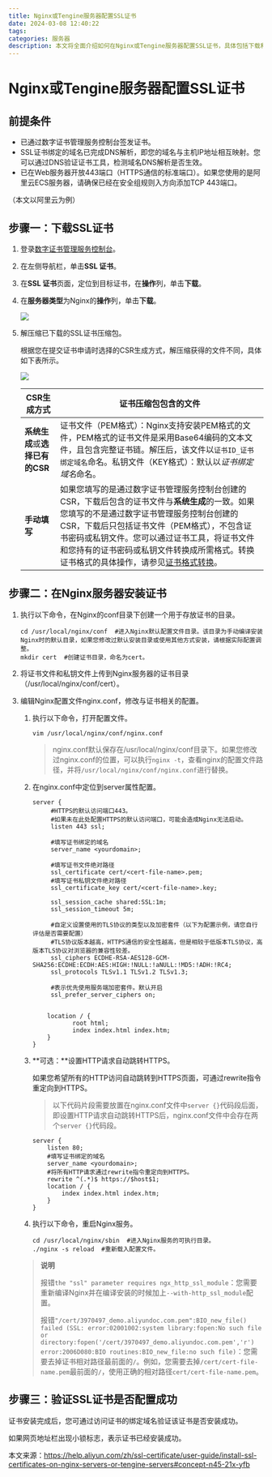 ```yaml
---
title: Nginx或Tengine服务器配置SSL证书
date: 2024-03-08 12:40:22
tags: 
categories: 服务器
description: 本文将全面介绍如何在Nginx或Tengine服务器配置SSL证书，具体包括下载和上传证书文件，在Nginx上配置证书文件、证书链和证书密钥等参数，以及安装证书后结果的验证。成功配置SSL证书后，您将能够通过HTTPS加密通道安全访问Nginx服务器。
---
```


# Nginx或Tengine服务器配置SSL证书

## 前提条件

- 已通过数字证书管理服务控制台签发证书。
- SSL证书绑定的域名已完成DNS解析，即您的域名与主机IP地址相互映射。您可以通过DNS验证证书工具，检测域名DNS解析是否生效。
- 已在Web服务器开放443端口（HTTPS通信的标准端口）。如果您使用的是阿里云ECS服务器，请确保已经在安全组规则入方向添加TCP 443端口。

（本文以阿里云为例）

## 步骤一：下载SSL证书

1. 登录[数字证书管理服务控制台](https://yundunnext.console.aliyun.com/?p=cas)。

2. 在左侧导航栏，单击**SSL 证书**。

3. 在**SSL 证书**页面，定位到目标证书，在**操作**列，单击**下载**。

4. 在**服务器类型**为Nginx的**操作**列，单击**下载**。

   ![](https://help-static-aliyun-doc.aliyuncs.com/assets/img/zh-CN/1097065861/p677531.png)

5. 解压缩已下载的SSL证书压缩包。

   根据您在提交证书申请时选择的CSR生成方式，解压缩获得的文件不同，具体如下表所示。

   ![](https://help-static-aliyun-doc.aliyuncs.com/assets/img/zh-CN/2050165861/p677479.png)

   | **CSR生成方式**                 | **证书压缩包包含的文件**                                     |
   | ------------------------------- | ------------------------------------------------------------ |
   | **系统生成**或**选择已有的CSR** | 证书文件（PEM格式）：Nginx支持安装PEM格式的文件，PEM格式的证书文件是采用Base64编码的文本文件，且包含完整证书链。解压后，该文件以`证书ID_证书绑定域名`命名。私钥文件（KEY格式）：默认以*证书绑定域名*命名。 |
   | **手动填写**                    | 如果您填写的是通过数字证书管理服务控制台创建的CSR，下载后包含的证书文件与**系统生成**的一致。如果您填写的不是通过数字证书管理服务控制台创建的CSR，下载后只包括证书文件（PEM格式），不包含证书密码或私钥文件。您可以通过证书工具，将证书文件和您持有的证书密码或私钥文件转换成所需格式。转换证书格式的具体操作，请参见[证书格式转换](https://help.aliyun.com/document_detail/469153.html#section-7pl-isf-owk)。 |



## 步骤二：在Nginx服务器安装证书

1. 执行以下命令，在Nginx的conf目录下创建一个用于存放证书的目录。

   ```shell
   cd /usr/local/nginx/conf  #进入Nginx默认配置文件目录。该目录为手动编译安装Nginx时的默认目录，如果您修改过默认安装目录或使用其他方式安装，请根据实际配置调整。
   mkdir cert  #创建证书目录，命名为cert。
   ```

2. 将证书文件和私钥文件上传到Nginx服务器的证书目录（/usr/local/nginx/conf/cert）。

3. 编辑Nginx配置文件nginx.conf，修改与证书相关的配置。

   1. 执行以下命令，打开配置文件。

      ```shell
      vim /usr/local/nginx/conf/nginx.conf
      ```

      > nginx.conf默认保存在/usr/local/nginx/conf目录下。如果您修改过nginx.conf的位置，可以执行`nginx -t`，查看nginx的配置文件路径，并将`/usr/local/nginx/conf/nginx.conf`进行替换。

   2. 在nginx.conf中定位到server属性配置。

      ```shell
      server {
           #HTTPS的默认访问端口443。
           #如果未在此处配置HTTPS的默认访问端口，可能会造成Nginx无法启动。
           listen 443 ssl;
           
           #填写证书绑定的域名
           server_name <yourdomain>;
       
           #填写证书文件绝对路径
           ssl_certificate cert/<cert-file-name>.pem;
           #填写证书私钥文件绝对路径
           ssl_certificate_key cert/<cert-file-name>.key;
       
           ssl_session_cache shared:SSL:1m;
           ssl_session_timeout 5m;
      	 
           #自定义设置使用的TLS协议的类型以及加密套件（以下为配置示例，请您自行评估是否需要配置）
           #TLS协议版本越高，HTTPS通信的安全性越高，但是相较于低版本TLS协议，高版本TLS协议对浏览器的兼容性较差。
           ssl_ciphers ECDHE-RSA-AES128-GCM-SHA256:ECDHE:ECDH:AES:HIGH:!NULL:!aNULL:!MD5:!ADH:!RC4;
           ssl_protocols TLSv1.1 TLSv1.2 TLSv1.3;
      
           #表示优先使用服务端加密套件。默认开启
           ssl_prefer_server_ciphers on;
       
       
          location / {
                 root html;
                 index index.html index.htm;
          }
      }
      ```

   3. **可选：**设置HTTP请求自动跳转HTTPS。

      如果您希望所有的HTTP访问自动跳转到HTTPS页面，可通过rewrite指令重定向到HTTPS。

      > 以下代码片段需要放置在nginx.conf文件中`server {}`代码段后面，即设置HTTP请求自动跳转HTTPS后，nginx.conf文件中会存在两个`server {}`代码段。

      ```shell
      server {
          listen 80;
          #填写证书绑定的域名
          server_name <yourdomain>;
          #将所有HTTP请求通过rewrite指令重定向到HTTPS。
          rewrite ^(.*)$ https://$host$1;
          location / {
              index index.html index.htm;
          }
      }
      ```

   4. 执行以下命令，重启Nginx服务。

      ```shell
      cd /usr/local/nginx/sbin  #进入Nginx服务的可执行目录。
      ./nginx -s reload  #重新载入配置文件。
      ```

   >**说明**
   >
   >报错`the "ssl" parameter requires ngx_http_ssl_module`：您需要重新编译Nginx并在编译安装的时候加上`--with-http_ssl_module`配置。
   >
   >报错`"/cert/3970497_demo.aliyundoc.com.pem":BIO_new_file() failed (SSL: error:02001002:system library:fopen:No such file or directory:fopen('/cert/3970497_demo.aliyundoc.com.pem','r') error:2006D080:BIO routines:BIO_new_file:no such file)`：您需要去掉证书相对路径最前面的`/`。例如，您需要去掉`/cert/cert-file-name.pem`最前面的`/`，使用正确的相对路径`cert/cert-file-name.pem`。



## 步骤三：验证SSL证书是否配置成功

证书安装完成后，您可通过访问证书的绑定域名验证该证书是否安装成功。

如果网页地址栏出现小锁标志，表示证书已经安装成功。



本文来源：https://help.aliyun.com/zh/ssl-certificate/user-guide/install-ssl-certificates-on-nginx-servers-or-tengine-servers#concept-n45-21x-yfb